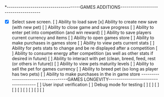 *-------------------------------------GAMES ADDITIONS-------------------------------------
*[x] Select save screen.
[ ] Ability to load save
[x] Ability to create new save (with new pet)
[ ] Ability to close game and save progress
[ ] Ability to enter pet into competition (and win reward)
[ ] Ability to save players current currency and items
[ ] Ability to open games store
[ ] Ability to make purchases in games store
[ ] Ability to view pets current stats
[ ] Ability for pets stats to change and be re displayed after a competition
[ ] Ability to consume energy after competition (as well as other stats if desired in future)
[ ] Ability to interact with pet (clean, breed, feed, rest (or others in future))
[ ] Ability to view pets maturity levels
[ ] Ability to sell the pet for games currency
[ ] Ability to breed pet (so long as player has two pets)
[ ] Ability to make purchases in the in game store
-------------------------------------GAMES LONGEVITY-------------------------------------
[ ] User input verification
[ ] Debug mode for testing
[ ] 
[ ]
[ ]
[ ]
[ ]
[ ]
[ ]
[ ]
[ ]
